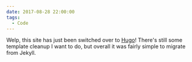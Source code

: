 ```yaml
---
date: 2017-08-28 22:00:00
tags:
  - Code
---
```


Welp, this site has just been switched over to [Hugo](http://gohugo.io)! There's still some template cleanup I want to do, but overall it was fairly simple to migrate from Jekyll.
